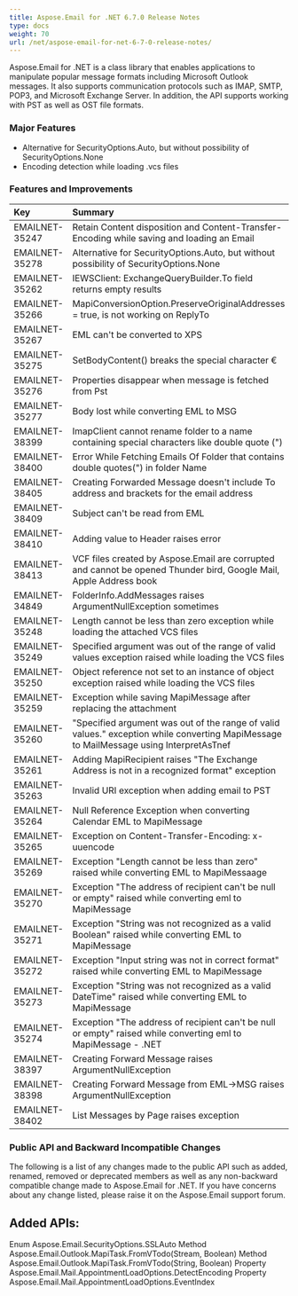 ```yaml
---
title: Aspose.Email for .NET 6.7.0 Release Notes
type: docs
weight: 70
url: /net/aspose-email-for-net-6-7-0-release-notes/
---
```


Aspose.Email for .NET is a class library that enables applications to manipulate popular message formats including Microsoft Outlook messages. It also supports communication protocols such as IMAP, SMTP, POP3, and Microsoft Exchange Server. In addition, the API supports working with PST as well as OST file formats.
### **Major Features**
- Alternative for SecurityOptions.Auto, but without possibility of SecurityOptions.None
- Encoding detection while loading .vcs files
### **Features and Improvements**

|**Key** |**Summary** |**Category** |
| :- | :- | :- |
|EMAILNET-35247 |Retain Content disposition and Content-Transfer-Encoding while saving and loading an Email |Enhancement |
|EMAILNET-35278 |Alternative for SecurityOptions.Auto, but without possibility of SecurityOptions.None |Enhancement |
|EMAILNET-35262 |IEWSClient: ExchangeQueryBuilder.To field returns empty results |Bug |
|EMAILNET-35266 |MapiConversionOption.PreserveOriginalAddresses = true, is not working on ReplyTo |Bug |
|EMAILNET-35267 |EML can't be converted to XPS |Bug |
|EMAILNET-35275 |SetBodyContent() breaks the special character € |Bug |
|EMAILNET-35276 |Properties disappear when message is fetched from Pst |Bug |
|EMAILNET-35277 |Body lost while converting EML to MSG |Bug |
|EMAILNET-38399 |ImapClient cannot rename folder to a name containing special characters like double quote (") |Bug |
|EMAILNET-38400 |Error While Fetching Emails Of Folder that contains double quotes(") in folder Name |Bug |
|EMAILNET-38405 |Creating Forwarded Message doesn't include To address and brackets for the email address |Bug |
|EMAILNET-38409 |Subject can't be read from EML |Bug |
|EMAILNET-38410 |Adding value to Header raises error |Bug |
|EMAILNET-38413 |VCF files created by Aspose.Email are corrupted and cannot be opened Thunder bird, Google Mail, Apple Address book |Bug |
|EMAILNET-34849 |FolderInfo.AddMessages raises ArgumentNullException sometimes |Bug |
|EMAILNET-35248 |Length cannot be less than zero exception while loading the attached VCS files |Bug |
|EMAILNET-35249 |Specified argument was out of the range of valid values exception raised while loading the VCS files |Bug |
|EMAILNET-35250 |Object reference not set to an instance of object exception raised while loading the VCS files |Bug |
|EMAILNET-35259 |Exception while saving MapiMessage after replacing the attachment |Bug |
|EMAILNET-35260 |"Specified argument was out of the range of valid values." exception while converting MapiMessage to MailMessage using InterpretAsTnef |Bug |
|EMAILNET-35261 |Adding MapiRecipient raises "The Exchange Address is not in a recognized format" exception |Bug |
|EMAILNET-35263 |Invalid URI exception when adding email to PST |Bug |
|EMAILNET-35264 |Null Reference Exception when converting Calendar EML to MapiMessage |Bug |
|EMAILNET-35265 |Exception on Content-Transfer-Encoding: x-uuencode |Bug |
|EMAILNET-35269 |Exception "Length cannot be less than zero" raised while converting EML to MapiMessaage |Bug |
|EMAILNET-35270 |Exception "The address of recipient can't be null or empty" raised while converting eml to MapiMessage |Bug |
|EMAILNET-35271 |Exception "String was not recognized as a valid Boolean" raised while converting EML to MapiMessage |Bug |
|EMAILNET-35272 |Exception "Input string was not in correct format" raised while converting EML to MapiMessage |Bug |
|EMAILNET-35273 |Exception "String was not recognized as a valid DateTime" raised while converting EML to MapiMessage |Bug |
|EMAILNET-35274 |Exception "The address of recipient can't be null or empty" raised while converting eml to MapiMessage - .NET |Bug |
|EMAILNET-38397 |Creating Forward Message raises ArgumentNullException |Bug |
|EMAILNET-38398 |Creating Forward Message from EML->MSG raises ArgumentNullException |Bug |
|EMAILNET-38402 |List Messages by Page raises exception |Bug |
### **Public API and Backward Incompatible Changes**
The following is a list of any changes made to the public API such as added, renamed, removed or deprecated members as well as any non-backward compatible change made to Aspose.Email for .NET. If you have concerns about any change listed, please raise it on the Aspose.Email support forum.
## **Added APIs:**
Enum Aspose.Email.SecurityOptions.SSLAuto
Method Aspose.Email.Outlook.MapiTask.FromVTodo(Stream, Boolean)
Method Aspose.Email.Outlook.MapiTask.FromVTodo(String, Boolean)
Property Aspose.Email.Mail.AppointmentLoadOptions.DetectEncoding
Property Aspose.Email.Mail.AppointmentLoadOptions.EventIndex
